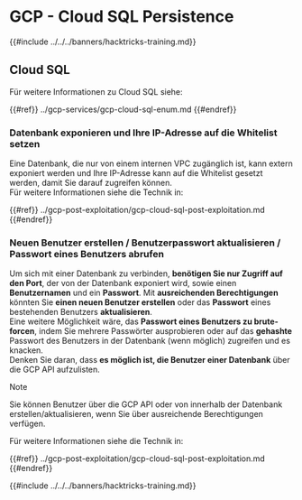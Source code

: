 # GCP - Cloud SQL Persistence

{{#include ../../../banners/hacktricks-training.md}}

## Cloud SQL

Für weitere Informationen zu Cloud SQL siehe:

{{#ref}}
../gcp-services/gcp-cloud-sql-enum.md
{{#endref}}

### Datenbank exponieren und Ihre IP-Adresse auf die Whitelist setzen

Eine Datenbank, die nur von einem internen VPC zugänglich ist, kann extern exponiert werden und Ihre IP-Adresse kann auf die Whitelist gesetzt werden, damit Sie darauf zugreifen können.\
Für weitere Informationen siehe die Technik in:

{{#ref}}
../gcp-post-exploitation/gcp-cloud-sql-post-exploitation.md
{{#endref}}

### Neuen Benutzer erstellen / Benutzerpasswort aktualisieren / Passwort eines Benutzers abrufen

Um sich mit einer Datenbank zu verbinden, **benötigen Sie nur Zugriff auf den Port**, der von der Datenbank exponiert wird, sowie einen **Benutzernamen** und ein **Passwort**. Mit **ausreichenden Berechtigungen** könnten Sie **einen neuen Benutzer erstellen** oder das **Passwort** eines bestehenden Benutzers **aktualisieren**.\
Eine weitere Möglichkeit wäre, das **Passwort eines Benutzers zu brute-forcen**, indem Sie mehrere Passwörter ausprobieren oder auf das **gehashte** Passwort des Benutzers in der Datenbank (wenn möglich) zugreifen und es knacken.\
Denken Sie daran, dass **es möglich ist, die Benutzer einer Datenbank** über die GCP API aufzulisten.

> [!NOTE]
> Sie können Benutzer über die GCP API oder von innerhalb der Datenbank erstellen/aktualisieren, wenn Sie über ausreichende Berechtigungen verfügen.

Für weitere Informationen siehe die Technik in:

{{#ref}}
../gcp-post-exploitation/gcp-cloud-sql-post-exploitation.md
{{#endref}}

{{#include ../../../banners/hacktricks-training.md}}
